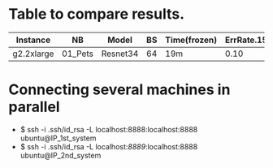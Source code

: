 # Table to compare results. 

 | Instance  | NB | Model |  BS | Time(frozen) | ErrRate.15 | Time(Unfrz) | ErrRate.27 | Cost($/hour) |
 | --- | --- | --- | --- | --- | --- | --- | --- | --- | 
 | g2.2xlarge | 01_Pets| Resnet34 | 64 | 19m | 0.10 | 27m | 0.12 | 0.32 |


# Connecting several machines in parallel
 - $ ssh -i .ssh/id_rsa -L localhost:8888:localhost:8888 ubuntu@IP_1st_system
 - $ ssh -i .ssh/id_rsa -L localhost:*8889*:localhost:8888 ubuntu@IP_2nd_system


